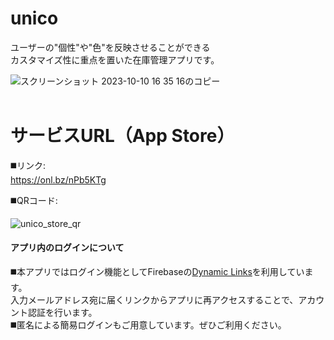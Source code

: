 # unico
ユーザーの"個性"や"色"を反映させることができる  
カスタマイズ性に重点を置いた在庫管理アプリです。

![スクリーンショット 2023-10-10 16 35 16のコピー](https://github.com/kensuke242424/unico/assets/100055504/daedf12f-7bfe-4469-829f-0270f917a72e)
<br>
<br>
# サービスURL（App Store）

◼️リンク:  
https://onl.bz/nPb5KTg

◼️QRコード:  

![unico_store_qr](https://github.com/kensuke242424/unico/assets/100055504/bf97638f-b6a4-48b7-ad13-e30d84b39b10)

#### アプリ内のログインについて

◼️本アプリではログイン機能としてFirebaseの[Dynamic Links](https://firebase.google.com/docs/dynamic-links?hl=ja)を利用しています。  
 入力メールアドレス宛に届くリンクからアプリに再アクセスすることで、アカウント認証を行います。  
◼️匿名による簡易ログインもご用意しています。ぜひご利用ください。

